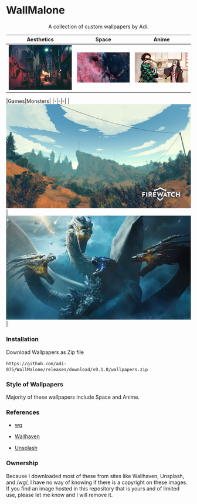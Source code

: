 # WallMalone
<p align="center">A collection of custom wallpapers by Adi.</p>

|Aesthetics|Space|Anime|
|-|-|-|
|![img](https://raw.githubusercontent.com/adi-075/WallMalone/master/Wallpapers/Aesthetics/083.jpg)|![img](https://raw.githubusercontent.com/adi-075/WallMalone/master/Wallpapers/Space/017.jpg)|![img](https://raw.githubusercontent.com/adi-075/WallMalone/master/Wallpapers/Anime%20%26%20Comics/009.jpeg)|



|Games|Monsters|
|-|-|-|
|![img](https://raw.githubusercontent.com/adi-075/WallMalone/master/Wallpapers/Games/006.jpg)|![img](https://raw.githubusercontent.com/adi-075/WallMalone/master/Wallpapers/Monsters/001.jpg)|


### Installation
Download Wallpapers as Zip file
```
https://github.com/adi-075/WallMalone/releases/download/v0.1.0/wallpapers.zip
```

### Style of Wallpapers
Majority of these wallpapers include Space and Anime.

### References
- [wg](https://boards.4chan.org/wg/catalog)


- [Wallhaven](https://wallhaven.cc/)


- [Unsplash](https://unsplash.com/)


### Ownership
Because I downloaded most of these from sites like Wallhaven, Unsplash, and /wg/, I have no way of knowing if there is a copyright on these images. If you find an image hosted in this repository that is yours and of limited use, please let me know and I will remove it.
